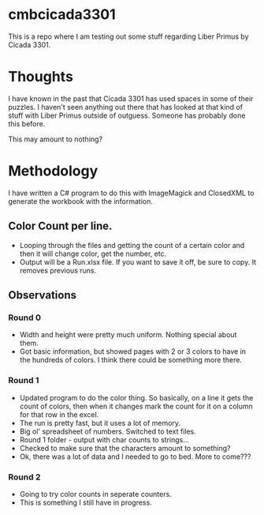 # cmbcicada3301
This is a repo where I am testing out some stuff regarding Liber Primus by Cicada 3301.

# Thoughts
I have known in the past that Cicada 3301 has used spaces in some of their puzzles.  I haven't seen anything out there that has looked at that kind of stuff with Liber Primus outside of outguess.  Someone has probably done this before.

This may amount to nothing?

# Methodology
I have written a C# program to do this with ImageMagick and ClosedXML to generate the workbook with the information.

## Color Count per line.
- Looping through the files and getting the count of a certain color and then it will change color, get the number, etc.
- Output will be a Run<datetimestamp>.xlsx file.  If you want to save it off, be sure to copy.  It removes previous runs.

## Observations
### Round 0
- Width and height were pretty much uniform.  Nothing special about them.
- Got basic information, but showed pages with 2 or 3 colors to have in the hundreds of colors.  I think there could be something more there.

### Round 1
- Updated program to do the color thing.  So basically, on a line it gets the count of colors, then when it changes mark the count for it on a column for that row in the excel.
- The run is pretty fast, but it uses a lot of memory.
- Big ol' spreadsheet of numbers.  Switched to text files.
- Round 1 folder - output with char counts to strings...
- Checked to make sure that the characters amount to something?
- Ok, there was a lot of data and I needed to go to bed.  More to come???

### Round 2
- Going to try color counts in seperate counters.
- This is something I still have in progress.